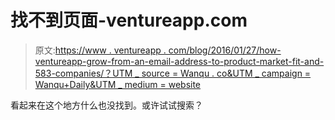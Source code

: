 # 找不到页面-ventureapp.com

> 原文:[https://www . ventureapp . com/blog/2016/01/27/how-ventureapp-grow-from-an-email-address-to-product-market-fit-and-583-companies/？UTM _ source = Wanqu . co&UTM _ campaign = Wanqu+Daily&UTM _ medium = website](https://www.ventureapp.com/blog/2016/01/27/how-ventureapp-grew-from-an-email-address-to-product-market-fit-and-583-companies/?utm_source=wanqu.co&utm_campaign=Wanqu+Daily&utm_medium=website)

看起来在这个地方什么也没找到。或许试试搜索？